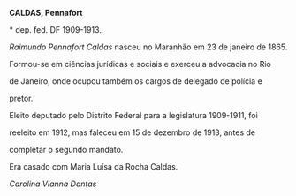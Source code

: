 **CALDAS, Pennafort**



\* dep. fed. DF 1909-1913.



*Raimundo Pennafort Caldas* nasceu no Maranhão em 23 de janeiro de 1865.



Formou-se em ciências jurídicas e sociais e exerceu a advocacia no Rio

de Janeiro, onde ocupou também os cargos de delegado de polícia e

pretor.



Eleito deputado pelo Distrito Federal para a legislatura 1909-1911, foi

reeleito em 1912, mas faleceu em 15 de dezembro de 1913, antes de

completar o segundo mandato.



Era casado com Maria Luísa da Rocha Caldas.



*Carolina Vianna Dantas*



